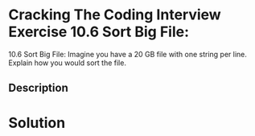 # Cracking The Coding Interview Exercise 10.6 Sort Big File:
10.6 Sort Big File: Imagine you have a 20 GB file with one string per line. Explain how you would sort
the file.

## Description


# Solution
